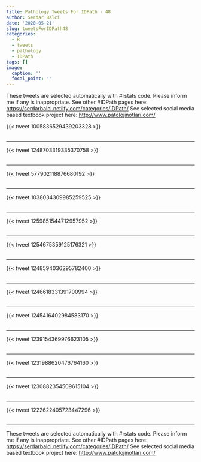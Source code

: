 ```yaml
---
title: Pathology Tweets For IDPath - 48
author: Serdar Balci
date: '2020-05-21'
slug: tweetsForIDPath48
categories:
  - R
  - tweets
  - pathology
  - IDPath
tags: []
image:
  caption: ''
  focal_point: ''
---
```



These tweets are selected automatically with #rstats code. Please inform me if any is inappropriate.
See other #IDPath pages here: https://serdarbalci.netlify.com/categories/IDPath/ 
See selected social media based textbook project here: http://www.patolojinotlari.com/

{{< tweet 1005836529439203328 >}}
<br>
<br>
<hr>
{{< tweet 1248703319335370758 >}}
<br>
<br>
<hr>
{{< tweet 577902118876680192 >}}
<br>
<br>
<hr>
{{< tweet 1038034309985259525 >}}
<br>
<br>
<hr>
{{< tweet 1259851544712957952 >}}
<br>
<br>
<hr>
{{< tweet 1254675359125176321 >}}
<br>
<br>
<hr>
{{< tweet 1248594036295782400 >}}
<br>
<br>
<hr>
{{< tweet 1246618331391700994 >}}
<br>
<br>
<hr>
{{< tweet 1245416402984583170 >}}
<br>
<br>
<hr>
{{< tweet 1239154369976623105 >}}
<br>
<br>
<hr>
{{< tweet 1231988620476764160 >}}
<br>
<br>
<hr>
{{< tweet 1230882354509615104 >}}
<br>
<br>
<hr>
{{< tweet 1222622405723447296 >}}
<br>
<br>
<hr>


These tweets are selected automatically with #rstats code. Please inform me if any is inappropriate.
See other #IDPath pages here: https://serdarbalci.netlify.com/categories/IDPath/ 
See selected social media based textbook project here: http://www.patolojinotlari.com/
